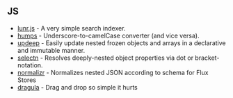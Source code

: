 ## JS

- [lunr.js](lunrjs.com) - A very simple search indexer.
- [humps](https://github.com/domchristie/humps) - Underscore-to-camelCase converter (and vice versa).
- [updeep](https://github.com/substantial/updeep) - Easily update nested frozen objects and arrays in a declarative and immutable manner.
- [selectn](https://github.com/wilmoore/selectn) - Resolves deeply-nested object properties via dot or bracket-notation.
- [normalizr](https://github.com/gaearon/normalizr) - Normalizes nested JSON according to schema for Flux Stores
- [dragula](https://github.com/bevacqua/dragula) - Drag and drop so simple it hurts
